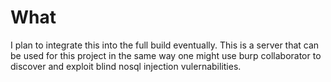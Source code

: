 # What

I plan to integrate this into the full build eventually. This is a server that can be used for this project in the same way one might use burp collaborator to discover and exploit blind nosql injection vulernabilities.
